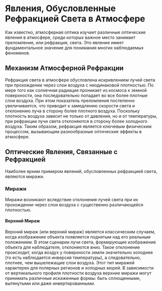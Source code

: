 # Явления, Обусловленные Рефракцией Света в Атмосфере

Как известно, атмосферная оптика изучает различные оптические явления в атмосфере, среди которых важное место занимает преломление, или рефракция, света. Это явление имеет фундаментальное значение для понимания многих наблюдаемых феноменов.

## Механизм Атмосферной Рефракции

Рефракция света в атмосфере обусловлена искривлением лучей света при прохождении через слои воздуха с неодинаковой плотностью. По мере того как солнечная радиация проникает из космоса к земной поверхности, она последовательно попадает во все более плотные слои воздуха. При этом показатель преломления постепенно увеличивается, что приводит к замедлению скорости света и отклонению луча в сторону более плотного воздуха. Поскольку плотность воздуха зависит не только от давления, но и от температуры, при рефракции лучи света отклоняются в сторону более холодного воздуха. Таким образом, рефракция является ключевым физическим процессом, вызывающим разнообразные оптические эффекты в атмосфере.

## Оптические Явления, Связанные с Рефракцией

Наиболее ярким примером явлений, обусловленных рефракцией света, являются миражи.

### Миражи

Миражи возникают вследствие отклонения лучей света при их прохождении через слои воздуха с существенно различающейся плотностью.

#### Верхний Мираж

Верхний мираж (или верхний мираж) является классическим случаем, когда изображение объекта появляется поднятым над его реальным положением. В этом сценарии лучи света, формирующие изображение объекта для наблюдателя, отклоняются вниз. Такое отклонение происходит, когда воздух у поверхности земли значительно холоднее (то есть наблюдается инверсия температуры), а следовательно, плотнее, чем вышележащие слои воздуха. Этот тип миражей характерен для полярных регионов и холодных морей. В зависимости от вертикального профиля плотности воздуха верхние миражи могут принимать различные искаженные формы: быть сплющенными, вытянутыми или даже инвертированными.

